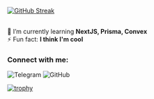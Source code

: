 [![GitHub Streak](https://streak-stats.demolab.com?user=iamnolimit&theme=github-dark&locale=id&stroke=EB545400&fire=EB9E26&dates=0ACBEB&ring=0ACBEB&border=080909)](https://git.io/streak-stats)
<br/><br/>

🌱 I’m currently learning **NextJS, Prisma, Convex**<br/>
⚡ Fun fact: **I think I'm cool**

### Connect with me:

<!-- Add your social media links here -->
![Telegram](https://img.shields.io/badge/Telegram-2CA5E0?style=for-the-badge&logo=telegram&logoColor=white)
![GitHub](https://img.shields.io/badge/github-%23121011.svg?style=for-the-badge&logo=github&logoColor=white)

[![trophy](https://github-profile-trophy.vercel.app/?username=iamnolimit)](https://github.com/ryo-ma/github-profile-trophy)

